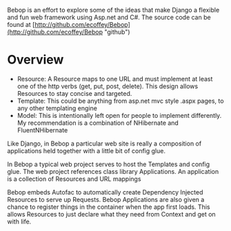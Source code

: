 Bebop is an effort to explore some of the ideas that make Django a flexible and fun web framework using Asp.net and C#.  The source code can be found at [http://github.com/ecoffey/Bebop](http://github.com/ecoffey/Bebop "github")

# Overview

* Resource: A Resource maps to one URL and must implement at least one of the http verbs (get, put, post, delete).  This design allows Resources to stay concise and targeted.
* Template: This could be anything from asp.net mvc style .aspx pages, to any other templating engine
* Model: This is intentionally left open for people to implement differently.  My recommendation is a combination of NHibernate and FluentNHibernate

Like Django, in Bebop a particular web site is really a composition of applications held together with a little bit of config glue.

In Bebop a typical web project serves to host the Templates and config glue.  The web project references class library Applications.  An application is a collection of Resources and URL mappings

Bebop embeds Autofac to automatically create Dependency Injected Resources to serve up Requests.  Bebop Applications are also given a chance to register things in the container when the app first loads.  This allows Resources to just declare what they need from Context and get on with life.

